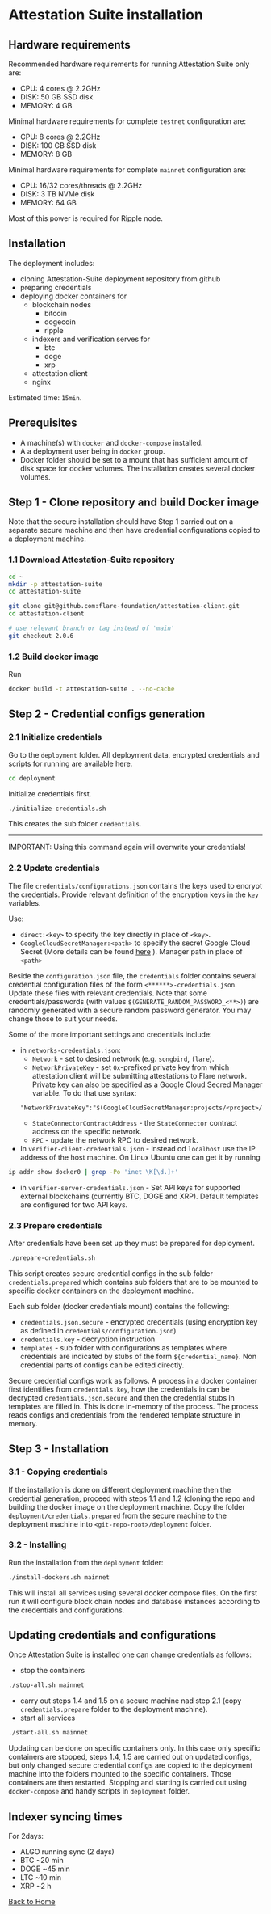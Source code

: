 # Attestation Suite installation

## Hardware requirements

Recommended hardware requirements for running Attestation Suite only are:
- CPU: 4 cores @ 2.2GHz
- DISK: 50 GB SSD disk
- MEMORY: 4 GB

Minimal hardware requirements for complete `testnet` configuration are:
- CPU: 8 cores @ 2.2GHz
- DISK: 100 GB SSD disk
- MEMORY: 8 GB

Minimal hardware requirements for complete `mainnet` configuration are:
- CPU: 16/32 cores/threads @ 2.2GHz
- DISK: 3 TB NVMe disk
- MEMORY: 64 GB

Most of this power is required for Ripple node.

## Installation

The deployment includes:
- cloning Attestation-Suite deployment repository from github
- preparing credentials
- deploying docker containers for 
    - blockchain nodes
        - bitcoin
        - dogecoin
        - ripple
    - indexers and verification serves for
        - btc
        - doge
        - xrp
    - attestation client
    - nginx

Estimated time: `15min`.

## Prerequisites 

- A machine(s) with `docker` and `docker-compose` installed. 
- A a deployment user being in `docker` group.
- Docker folder should be set to a mount that has sufficient amount of disk space for docker volumes. The installation creates several docker volumes.


## Step 1 - Clone repository and build Docker image

Note that the secure installation should have Step 1 carried out on a separate secure machine
and then have credential configurations copied to a deployment machine.

### 1.1 Download Attestation-Suite repository

``` bash
cd ~
mkdir -p attestation-suite
cd attestation-suite

git clone git@github.com:flare-foundation/attestation-client.git
cd attestation-client

# use relevant branch or tag instead of 'main'
git checkout 2.0.6

```

### 1.2 Build docker image

Run
``` bash
docker build -t attestation-suite . --no-cache
```

## Step 2 - Credential configs generation

### 2.1 Initialize credentials

Go to the `deployment` folder. All deployment data, encrypted credentials and scripts for running are available here.

```bash
cd deployment
```

Initialize credentials first.

``` bash
./initialize-credentials.sh
```

This creates the sub folder `credentials`. 

---
IMPORTANT: Using this command again will overwrite your credentials!

### 2.2 Update credentials 

The file `credentials/configurations.json` contains the keys used to encrypt the credentials.
Provide relevant definition of the encryption keys in the `key` variables.

Use:
 - `direct:<key>` to specify the key directly in place of `<key>`.
 - `GoogleCloudSecretManager:<path>` to specify the secret Google Cloud Secret (More details can be found [here](./../docs/installation/GoogleCloudSecretManager.md) ). Manager path in place of `<path>`

Beside the `configuration.json` file, the `credentials` folder contains several credential configuration files of the form `<******>-credentials.json`.
Update these files with relevant credentials. Note that some credentials/passwords (with values `$(GENERATE_RANDOM_PASSWORD_<**>)`) are randomly generated with a secure random password generator. You may change those to suit your needs. 

Some of the more important settings and credentials include:
- in `networks-credentials.json`:
   - `Network` - set to desired network (e.g. `songbird`, `flare`).
   - `NetworkPrivateKey` - set `0x`-prefixed private key from which attestation client will be submitting attestations to Flare network. Private key can also be specified as a Google Cloud Secred Manager variable. To do that use syntax: 
   ```
   "NetworkPrivateKey":"$(GoogleCloudSecretManager:projects/<project>/secrets/<name>/versions/<version>)"
   ```
   - `StateConnectorContractAddress` - the `StateConnector` contract address on the specific network. 
   - `RPC` - update the network RPC to desired network.
- In `verifier-client-credentials.json` - instead od `localhost` use the IP address of the host machine. On Linux Ubuntu one can get it by running 
```bash
ip addr show docker0 | grep -Po 'inet \K[\d.]+'
```
- in `verifier-server-credentials.json` - Set API keys for supported external blockchains (currently BTC, DOGE and XRP). Default templates are configured 
for two API keys. 

### 2.3 Prepare credentials

After credentials have been set up they must be prepared for deployment.

``` bash
./prepare-credentials.sh
```

This script creates secure credential configs in the sub folder `credentials.prepared` which
contains sub folders that are to be mounted to specific docker containers on the deployment machine.

Each sub folder (docker credentials mount) contains the following:
- `credentials.json.secure` - encrypted credentials (using encryption key as defined in `credentials/configuration.json`)
- `credentials.key` - decryption instruction
- `templates` - sub folder with configurations as templates where credentials are indicated by stubs of the form `${credential_name}`. Non credential parts of configs can be edited directly.

Secure credential configs work as follows. 
A process in a docker container first identifies from  `credentials.key`, how the credentials in can be decrypted `credentials.json.secure` and then the 
credential stubs in templates are filled in. This is done in-memory of the process. The process reads configs and credentials from the rendered template 
structure in memory.

## Step 3 - Installation

### 3.1 - Copying credentials
If the installation is done on different deployment machine then the credential generation, proceed with steps 1.1 and 1.2 (cloning the repo and building the docker image on the deployment machine. Copy the folder `deployment/credentials.prepared` from the secure machine to the deployment machine into 
`<git-repo-root>/deployment` folder.
 
### 3.2 - Installing
Run the installation from the `deployment` folder:
``` bash
./install-dockers.sh mainnet
```

This will install all services using several docker compose files. On the first run it will configure block chain nodes and database instances according to the credentials and configurations.

## Updating credentials and configurations

Once Attestation Suite is installed one can change credentials as follows:
- stop the containers
``` bash
./stop-all.sh mainnet
```
- carry out steps 1.4 and 1.5 on a secure machine nad step 2.1 (copy `credentials.prepare` folder to the deployment machine).
- start all services
``` bash
./start-all.sh mainnet
```

Updating can be done on specific containers only. In this case only specific containers are stopped, steps 1.4, 1.5 are carried out on updated configs, but only changed secure credential configs are copied to the deployment machine into the folders mounted to the specific containers. Those containers are then restarted. Stopping and starting is carried out using `docker-compose` and handy scripts in `deployment` folder.

## Indexer syncing times

For 2days:

- ALGO running sync (2 days)
- BTC ~20 min
- DOGE ~45 min
- LTC ~10 min
- XRP ~2 h

[Back to Home](./../README.md)
